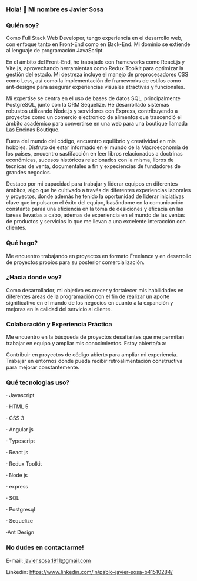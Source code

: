 ### Hola! 👋 Mi nombre es Javier Sosa

### Quién soy?

Como Full Stack Web Developer, tengo experiencia en el desarrollo web, con enfoque tanto en Front-End como en Back-End. Mi dominio se extiende al lenguaje de programación JavaScript.

En el ámbito del Front-End, he trabajado con frameworks como React.js y Vite.js, aprovechando herramientas como Redux Toolkit para optimizar la gestión del estado. Mi destreza incluye el manejo de preprocesadores CSS como Less, así como la implementación de frameworks de estilos como ant-designe para asegurar experiencias visuales atractivas y funcionales.

Mi expertise se centra en el uso de bases de datos SQL, principalmente PostgreSQL, junto con la ORM Sequelize. He desarrollado sistemas robustos utilizando Node.js y servidores con Express, contribuyendo a proyectos como un comercio electrónico de alimentos que trascendió el ámbito académico para convertirse en una web para una boutique llamada Las Encinas Boutique.

Fuera del mundo del código, encuentro equilibrio y creatividad en mis hobbies. Disfruto de estar informado en el mundo de la Macroeconomía de los paises, encuentro sastifacción en leer libros relacionados a doctrinas económicas, sucesos históricos relacionados con la misma, libros de tecnicas de venta, documentales a fin y expeciencias de fundadores de grandes negocios.

Destaco por mi capacidad para trabajar y liderar equipos en diferentes ámbitos, algo que he cultivado a través de diferentes experiencias laborales y proyectos, donde además he tenido la oportunidad de liderar iniciativas clave que impulsaron el éxito del equipo, basándome en la comunicación constante paraa una eficiencia en la toma de desiciones y eficacia en las tareas llevadas a cabo, ademas de experiencia en el mundo de las ventas de productos y servicios lo que me llevan a una excelente interacción con clientes.

### Qué hago?

Me encuentro trabajando en proyectos en formato Freelance y en desarrollo de proyectos propios para su posterior comercialización.

### ¿Hacia donde voy?

Como desarrollador, mi objetivo es crecer y fortalecer mis habilidades en diferentes áreas de la programación con el fin de realizar un aporte significativo en el mundo de los negocios en cuanto a la expanción y mejoras en la calidad del servicio al cliente.

### Colaboración y Experiencia Práctica

Me encuentro en la búsqueda de proyectos desafiantes que me permitan trabajar en equipo y ampliar mis conocimientos. Estoy abierto/a a:

Contribuir en proyectos de código abierto para ampliar mi experiencia.
Trabajar en entornos donde pueda recibir retroalimentación constructiva para mejorar constantemente.

### Qué tecnologias uso?

· Javascript

· HTML 5

· CSS 3

· Angular js

· Typescript

· React js

· Redux Toolkit

· Node js

· express

· SQL

· Postgresql

· Sequelize

·Ant Design

### No dudes en contactarme!

E-mail: javier.sosa.1911@gmail.com

Linkedin: https://www.linkedin.com/in/pablo-javier-sosa-b41510284/
